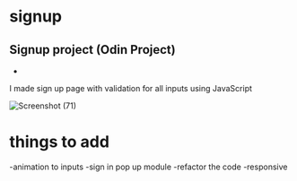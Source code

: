 # signup
Signup project (Odin Project)
-
-
I made sign up page with validation for all inputs using JavaScript 

![Screenshot (71)](https://user-images.githubusercontent.com/108639018/186960283-6aec5540-68fe-4ac1-be34-604d58da9bc1.png)


# things to add
-animation to inputs 
-sign in pop up module 
-refactor the code 
-responsive
